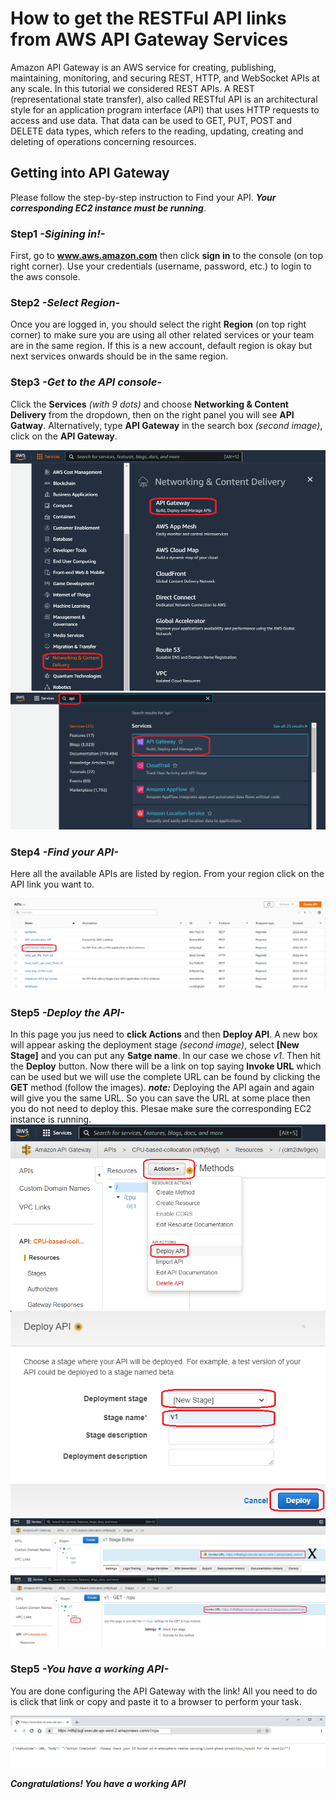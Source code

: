# How to get the RESTFul API links from AWS API Gateway Services

Amazon API Gateway is an AWS service for creating, publishing, maintaining, monitoring, and securing REST, HTTP, and WebSocket APIs at any scale. 
In this tutorial we considered REST APIs. A REST (representational state transfer), also called RESTful API is an architectural style for an 
application program interface (API) that uses HTTP requests to access and use data. That data can be used to GET, PUT, POST and DELETE data types,
which refers to the reading, updating, creating and deleting of operations concerning resources.

## Getting into API Gateway

Please follow the step-by-step instruction to Find your API. ***Your corresponding EC2 instance must be running***.
### Step1 ***-Sigining in!-***

First, go to **www.aws.amazon.com** then click **sign in** to the console (on top right corner). Use your credentials (username, password, etc.) to login to the aws console.

### Step2 ***-Select Region-***

Once you are logged in, you should select the right **Region** (on top right corner) to make sure you are using all other related services or your team are in the same region. If this is a new account, default region is okay but next services onwards should be in the same region.

### Step3 ***-Get to the API console-***

Click the **Services** _(with 9 dots)_ and choose **Networking & Content Delivery** from the dropdown, then on the right panel you will see **API Gatway**. Alternatively, type **API Gateway** in the search box _(second image)_, click on the **API Gateway**.

![text-here](./apigateway-images/1.png)
![text-here](./apigateway-images/2.png)

### Step4 ***-Find your API-***

Here all the available APIs are listed by region. From your region click on the API link you want to.

![text-here](./apigateway-images/3.png)

### Step5 ***-Deploy the API-***

In this page you jus need to **click Actions** and then **Deploy API**. A new box will appear asking the deployment stage _(second image)_, select **[New Stage]** and you can put any **Satge name**. In our case we chose _v1_. Then hit the **Deploy** button. Now there will be a link on top saying **Invoke  URL** which can be used but we will use the complete URL can be found by clicking the **GET** method (follow the images).
***note:*** Deploying the API again and again will give you the same URL. So you can save the URL at some place then you do not need to deploy this. Plesae make sure the corresponding EC2 instance is running.
![text-here](./apigateway-images/4.png)
![text-here](./apigateway-images/5.png)
![text-here](./apigateway-images/6.png)
![text-here](./apigateway-images/7.png)

### Step5 ***-You have a working API-***

You are done configuring the API Gateway with the link! All you need to do is click that link or copy and paste it to a browser to perform your task.

![text-here](./apigateway-images/8.png)


***Congratulations! You have a working API***
